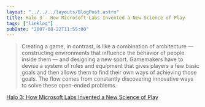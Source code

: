 ```yaml
---
layout: "../../../layouts/BlogPost.astro"
title: Halo 3 - How Microsoft Labs Invented a New Science of Play
tags: ["linklog"]
pubDate: "2007-08-22T11:55:00"
---
```


> Creating a game, in contrast, is like a combination of architecture — constructing environments that influence the behavior of people inside them — and designing a new sport. Gamemakers have to devise a system of rules and equipment that gives players a few basic goals and then allows them to find their own ways of achieving those goals. The flow comes from constantly discovering innovative ways to solve these open-ended problems.

[Halo 3: How Microsoft Labs Invented a New Science of Play](https://www.wired.com/2007/08/ff-halo-2/)
